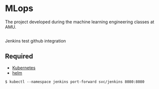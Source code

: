 # MLops
The project developed during the machine learning engineering classes at AMU.

##
Jenkins test github integration

## Required
- [Kubernetes](https://kubernetes.io/)
- [helm](https://helm.sh/docs/intro/install/)

```
$ kubectl --namespace jenkins port-forward svc/jenkins 8080:8080
```
